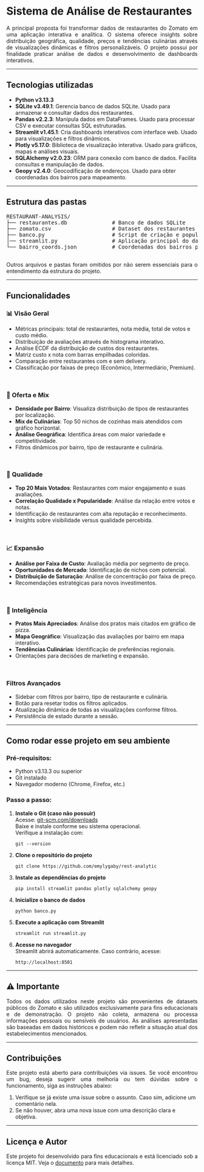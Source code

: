 <h1>Sistema de Análise de Restaurantes</h1>

<p align="justify">A principal proposta foi transformar dados de restaurantes do Zomato em uma aplicação interativa e analítica. O sistema oferece insights sobre distribuição geográfica, qualidade, preços e tendências culinárias através de visualizações dinâmicas e filtros personalizáveis. O projeto possui por finalidade praticar análise de dados e desenvolvimento de dashboards interativos.</p>

<hr>

<h2>Tecnologias utilizadas</h2>
<ul>
    <li><strong>Python v3.13.3</strong></li>
    <li><strong>SQLite v3.49.1</strong>: Gerencia banco de dados SQLite. Usado para armazenar e consultar dados dos restaurantes.</li>
    <li><strong>Pandas v2.2.3</strong>: Manipula dados em DataFrames. Usado para processar CSV e executar consultas SQL estruturadas.</li>
    <li><strong>Streamlit v1.45.1</strong>: Cria dashboards interativos com interface web. Usado para visualizações e filtros dinâmicos.</li>
    <li><strong>Plotly v5.17.0</strong>: Biblioteca de visualização interativa. Usado para gráficos, mapas e análises visuais.</li>
    <li><strong>SQLAlchemy v2.0.23</strong>: ORM para conexão com banco de dados. Facilita consultas e manipulação de dados.</li>
    <li><strong>Geopy v2.4.0</strong>: Geocodificação de endereços. Usado para obter coordenadas dos bairros para mapeamento.</li>
</ul>

<hr>

<h2>Estrutura das pastas</h2>

<pre>
RESTAURANT-ANALYSIS/
├── restaurantes.db              # Banco de dados SQLite
├── zomato.csv                   # Dataset dos restaurantes
├── banco.py                     # Script de criação e população do banco
│── streamlit.py                 # Aplicação principal do dashboard            
└── bairro_coords.json           # Coordenadas dos bairros para mapeamento

</pre>

<p align="justify">Outros arquivos e pastas foram omitidos por não serem essenciais para o entendimento da estrutura do projeto.</p>

<hr>

<h2>Funcionalidades</h2>

<h3>📊 Visão Geral</h3>
<ul>
  <li>Métricas principais: total de restaurantes, nota média, total de votos e custo médio.</li>
  <li>Distribuição de avaliações através de histograma interativo.</li>
  <li>Análise ECDF da distribuição de custos dos restaurantes.</li>
  <li>Matriz custo x nota com barras empilhadas coloridas.</li>
  <li>Comparação entre restaurantes com e sem delivery.</li>
  <li>Classificação por faixas de preço (Econômico, Intermediário, Premium).</li>
</ul>

<br>

<h3>📍 Oferta e Mix</h3>
<ul>
  <li><strong>Densidade por Bairro</strong>: Visualiza distribuição de tipos de restaurantes por localização.</li>
  <li><strong>Mix de Culinárias</strong>: Top 50 nichos de cozinhas mais atendidos com gráfico horizontal.</li>
  <li><strong>Análise Geográfica</strong>: Identifica áreas com maior variedade e competitividade.</li>
  <li>Filtros dinâmicos por bairro, tipo de restaurante e culinária.</li>
</ul>

<br>

<h3>🌟 Qualidade</h3>
<ul>
  <li><strong>Top 20 Mais Votados</strong>: Restaurantes com maior engajamento e suas avaliações.</li>
  <li><strong>Correlação Qualidade x Popularidade</strong>: Análise da relação entre votos e notas.</li>
  <li>Identificação de restaurantes com alta reputação e reconhecimento.</li>
  <li>Insights sobre visibilidade versus qualidade percebida.</li>
</ul>

<br>

<h3>📈 Expansão</h3>
<ul>
  <li><strong>Análise por Faixa de Custo</strong>: Avaliação média por segmento de preço.</li>
  <li><strong>Oportunidades de Mercado</strong>: Identificação de nichos com potencial.</li>
  <li><strong>Distribuição de Saturação</strong>: Análise de concentração por faixa de preço.</li>
  <li>Recomendações estratégicas para novos investimentos.</li>
</ul>

<br>

<h3>🧠 Inteligência</h3>
<ul>
  <li><strong>Pratos Mais Apreciados</strong>: Análise dos pratos mais citados em gráfico de pizza.</li>
  <li><strong>Mapa Geográfico</strong>: Visualização das avaliações por bairro em mapa interativo.</li>
  <li><strong>Tendências Culinárias</strong>: Identificação de preferências regionais.</li>
  <li>Orientações para decisões de marketing e expansão.</li>
</ul>

<br>

<h3>Filtros Avançados</h3>
<ul>
  <li>Sidebar com filtros por bairro, tipo de restaurante e culinária.</li>
  <li>Botão para resetar todos os filtros aplicados.</li>
  <li>Atualização dinâmica de todas as visualizações conforme filtros.</li>
  <li>Persistência de estado durante a sessão.</li>
</ul>

<hr>

<h2>Como rodar esse projeto em seu ambiente</h2>

<h3>Pré-requisitos:</h3>
<ul>
  <li>Python v3.13.3 ou superior</li>
  <li>Git instalado</li>
  <li>Navegador moderno (Chrome, Firefox, etc.)</li>
</ul>

<h3>Passo a passo:</h3>
<ol>

  <li>
    <strong>Instale o Git (caso não possuir)</strong><br>
    Acesse: <a href="https://git-scm.com/downloads" target="_blank">git-scm.com/downloads</a><br>
    Baixe e instale conforme seu sistema operacional.<br>
    Verifique a instalação com:
    <pre><code>git --version</code></pre>
  </li>

  <li>
    <strong>Clone o repositório do projeto</strong>
    <pre><code>git clone https://github.com/emylygaby/rest-analytic</code></pre>
  </li>

  <li>
    <strong>Instale as dependências do projeto</strong><br>
    <pre><code>pip install streamlit pandas plotly sqlalchemy geopy</code></pre>
  </li>

  <li>
    <strong>Inicialize o banco de dados</strong>
    <pre><code>python banco.py</code></pre>
  </li>

  <li>
    <strong>Execute a aplicação com Streamlit</strong>
    <pre><code>streamlit run streamlit.py</code></pre>
  </li>

  <li>
    <strong>Acesse no navegador</strong><br>
    Streamlit abrirá automaticamente. Caso contrário, acesse:
    <pre><code>http://localhost:8501</code></pre>
  </li>

</ol>

<hr>

<h2>⚠️ Importante</h2>

<p align="justify">Todos os dados utilizados neste projeto são provenientes de datasets públicos do Zomato e são utilizados exclusivamente para fins educacionais e de demonstração. O projeto não coleta, armazena ou processa informações pessoais ou sensíveis de usuários. As análises apresentadas são baseadas em dados históricos e podem não refletir a situação atual dos estabelecimentos mencionados.</p>

<hr>

<h2>Contribuições</h2>
<p align="justify">Este projeto está aberto para contribuições via issues. Se você encontrou um bug, deseja sugerir uma melhoria ou tem dúvidas sobre o funcionamento, siga as instruções abaixo:</p>
<ol>
    <li>Verifique se já existe uma issue sobre o assunto. Caso sim, adicione um comentário nela.</li>
    <li>Se não houver, abra uma nova issue com uma descrição clara e objetiva.</li>
</ol>

<hr>

<h2>Licença e Autor</h2>
<p align="justify">Este projeto foi desenvolvido para fins educacionais e está licenciado sob a licença MIT. Veja o <a href="./LICENSE">documento</a> para mais detalhes.</p>
